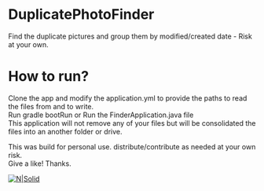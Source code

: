 
# DuplicatePhotoFinder
Find the duplicate pictures and group them by modified/created date - Risk at your own. 
# How to run?
Clone the app and modify the application.yml to provide the paths to read the files from and to write.
<br>Run gradle bootRun or Run the FinderApplication.java file
<br>This application will not remove any of your files but will be consolidated the files into an another folder or drive.

This was build for personal use. distribute/contribute as needed at your own risk. 
<br>
Give a like! Thanks.

[![N|Solid](http://allibilli.com/coloredallibilli.jpg)](http://allibilli.com)  
